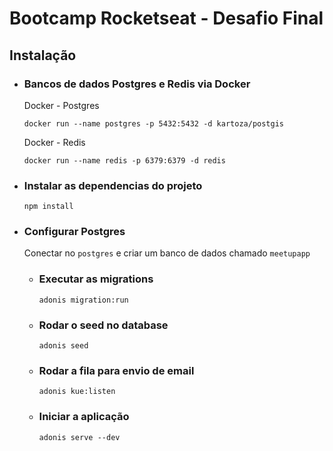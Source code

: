 # Bootcamp Rocketseat - Desafio Final

## Instalação

- ### Bancos de dados Postgres e Redis via Docker

  Docker - Postgres

  ```
  docker run --name postgres -p 5432:5432 -d kartoza/postgis
  ```

  Docker - Redis

  ```
  docker run --name redis -p 6379:6379 -d redis
  ```

- ### Instalar as dependencias do projeto

  ```
  npm install
  ```

- ### Configurar Postgres

  Conectar no `postgres` e criar um banco de dados chamado `meetupapp`

  - ### Executar as migrations

    ```
    adonis migration:run
    ```

  - ### Rodar o seed no database

    ```
    adonis seed
    ```

  - ### Rodar a fila para envio de email
    ```
    adonis kue:listen
    ```
  - ### Iniciar a aplicação
    ```
    adonis serve --dev
    ```
